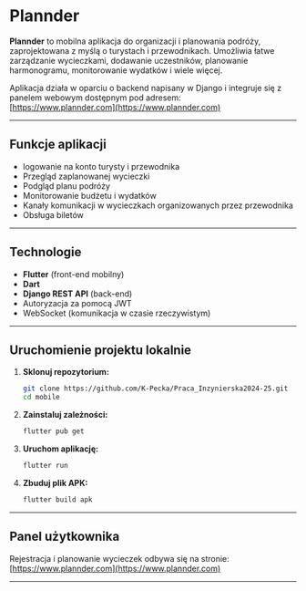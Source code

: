 # Plannder

**Plannder** to mobilna aplikacja do organizacji i planowania podróży, zaprojektowana z myślą o turystach i przewodnikach. Umożliwia łatwe zarządzanie wycieczkami, dodawanie uczestników, planowanie harmonogramu, monitorowanie wydatków i wiele więcej.

Aplikacja działa w oparciu o backend napisany w Django i integruje się z panelem webowym dostępnym pod adresem:  
[https://www.plannder.com](https://www.plannder.com)

---

## Funkcje aplikacji

- logowanie na konto turysty i przewodnika
- Przegląd zaplanowanej wycieczki
- Podgląd planu podróży
- Monitorowanie budżetu i wydatków
- Kanały komunikacji w wycieczkach organizowanych przez przewodnika
- Obsługa biletów

---

## Technologie

- **Flutter** (front-end mobilny)
- **Dart**
- **Django REST API** (back-end)
- Autoryzacja za pomocą JWT
- WebSocket (komunikacja w czasie rzeczywistym)

---

## Uruchomienie projektu lokalnie

1. **Sklonuj repozytorium:**

   ```bash
   git clone https://github.com/K-Pecka/Praca_Inzynierska2024-25.git
   cd mobile
   ```

2. **Zainstaluj zależności:**

   ```bash
   flutter pub get
   ```

3. **Uruchom aplikację:**

   ```bash
   flutter run
   ```

4. **Zbuduj plik APK:**

   ```bash
   flutter build apk
   ```

---

## Panel użytkownika

Rejestracja i planowanie wycieczek odbywa się na stronie:  
[https://www.plannder.com](https://www.plannder.com)

---
